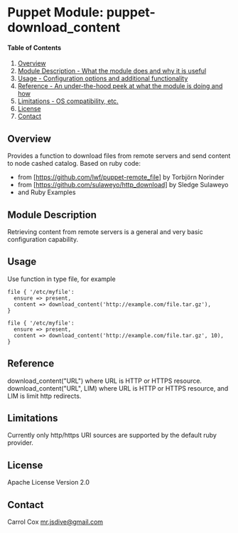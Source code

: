 # Puppet Module: puppet-download_content

#### Table of Contents

1. [Overview](#overview)
2. [Module Description - What the module does and why it is useful](#module-description)
4. [Usage - Configuration options and additional functionality](#usage)
5. [Reference - An under-the-hood peek at what the module is doing and how](#reference)
6. [Limitations - OS compatibility, etc.](#limitations)
7. [License](#license)
8. [Contact](#contact)

## Overview

Provides a function to download files from remote servers and send content to node cashed catalog.
Based on ruby code:
* from [https://github.com/lwf/puppet-remote_file] by Torbjörn Norinder
* from [https://github.com/sulaweyo/http_download] by Sledge Sulaweyo
* and Ruby Examples

## Module Description

Retrieving content from remote servers is a general and very basic configuration capability.

## Usage

Use function in type file, for example

```puppet
file { '/etc/myfile':
  ensure => present,
  content => download_content('http://example.com/file.tar.gz'),
}
```
```puppet
file { '/etc/myfile':
  ensure => present,
  content => download_content('http://example.com/file.tar.gz', 10),
}
```
## Reference

download_content("URL") where URL is HTTP or HTTPS resource.
download_content("URL", LIM) where URL is HTTP or HTTPS resource, and LIM is limit http redirects.

## Limitations

Currently only http/https URI sources are supported by the default ruby provider.

## License

Apache License Version 2.0

## Contact

Carrol Cox <mr.jsdive@gmail.com>


